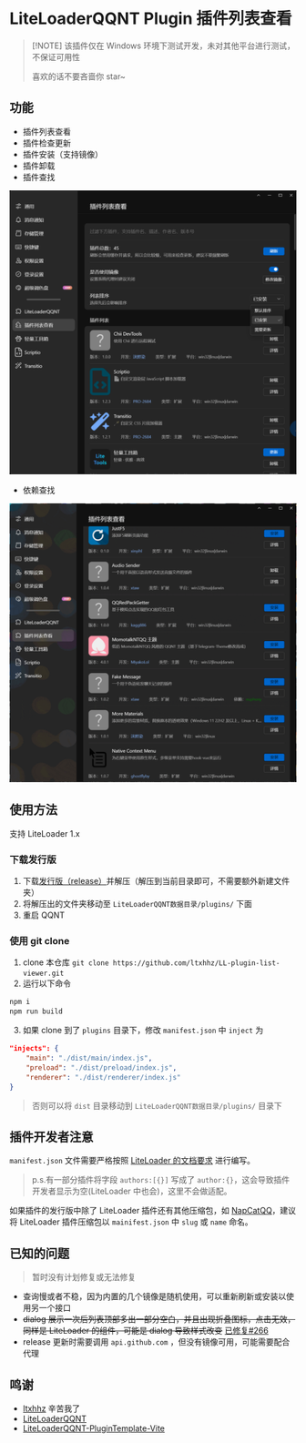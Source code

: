 # LiteLoaderQQNT Plugin 插件列表查看

> [!NOTE] 该插件仅在 Windows 环境下测试开发，未对其他平台进行测试，不保证可用性
>
> 喜欢的话不要吝啬你 star~

## 功能

- 插件列表查看
- 插件检查更新
- 插件安装（支持镜像）
- 插件卸载
- 插件查找

![](./imgs/1.png)

- 依赖查找

![gif](./imgs/2.gif)

## 使用方法

支持 LiteLoader 1.x

### 下载发行版

1. 下载[发行版（release）](https://github.com/ltxhhz/LL-plugin-list-viewer/releases/latest)并解压（解压到当前目录即可，不需要额外新建文件夹）
2. 将解压出的文件夹移动至 `LiteLoaderQQNT数据目录/plugins/` 下面
3. 重启 QQNT

### 使用 git clone

1. clone 本仓库 `git clone https://github.com/ltxhhz/LL-plugin-list-viewer.git`
2. 运行以下命令

```bash
npm i
npm run build
```

3. 如果 clone 到了 `plugins` 目录下，修改 `manifest.json` 中 `inject` 为

```json
"injects": {
    "main": "./dist/main/index.js",
    "preload": "./dist/preload/index.js",
    "renderer": "./dist/renderer/index.js"
}
```

> 否则可以将 `dist` 目录移动到 `LiteLoaderQQNT数据目录/plugins/` 目录下

## 插件开发者注意

`manifest.json` 文件需要严格按照 [LiteLoader 的文档要求](https://liteloaderqqnt.github.io/docs/introduction.html#manifest-json) 进行编写。

> p.s.有一部分插件将字段 `authors:[{}]` 写成了 `author:{}`，这会导致插件开发者显示为空(LiteLoader 中也会)，这里不会做适配。

如果插件的发行版中除了 LiteLoader 插件还有其他压缩包，如 [NapCatQQ](https://github.com/NapNeko/NapCatQQ)，建议将 LiteLoader 插件压缩包以 `mainifest.json` 中 `slug` 或 `name` 命名。

## 已知的问题

> 暂时没有计划修复或无法修复

- 查询慢或者不稳，因为内置的几个镜像是随机使用，可以重新刷新或安装以使用另一个接口
- ~~dialog 展示一次后列表顶部多出一部分空白，并且出现折叠图标，点击无效，同样是 LiteLoader 的组件，可能是 dialog 导致样式改变~~ [已修复#266](https://github.com/LiteLoaderQQNT/LiteLoaderQQNT/issues/266)
- release 更新时需要调用 `api.github.com` ，但没有镜像可用，可能需要配合代理

## 鸣谢

- [ltxhhz](https://github.com/ltxhhz) 辛苦我了
- [LiteLoaderQQNT](https://github.com/LiteLoaderQQNT/LiteLoaderQQNT)
- [LiteLoaderQQNT-PluginTemplate-Vite](https://github.com/MisaLiu/LiteLoaderQQNT-PluginTemplate-Vite)
